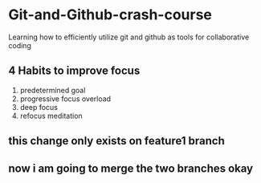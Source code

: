 # Git-and-Github-crash-course
Learning how to efficiently utilize git and github as tools for collaborative coding

## 4 Habits to improve focus

1. predetermined goal
2. progressive focus overload
3. deep focus
4. refocus meditation

## this change only exists on feature1 branch
## now i am going to merge the two branches okay